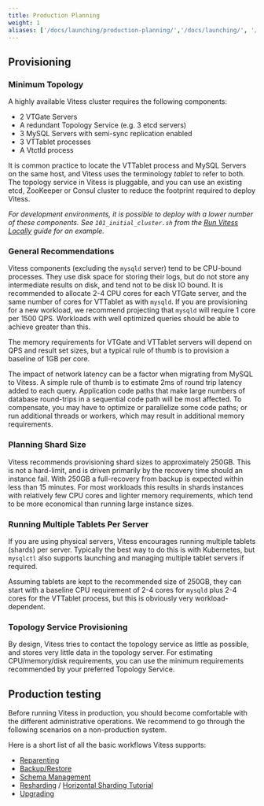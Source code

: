 ```yaml
---
title: Production Planning
weight: 1
aliases: ['/docs/launching/production-planning/','/docs/launching/', '/docs/user-guides/production-planning']
---
```


## Provisioning

### Minimum Topology

A highly available Vitess cluster requires the following components:

* 2 VTGate Servers
* A redundant Topology Service (e.g. 3 etcd servers)
* 3 MySQL Servers with semi-sync replication enabled
* 3 VTTablet processes
* A Vtctld process

It is common practice to locate the VTTablet process and MySQL Servers on the same host, and Vitess uses the terminology _tablet_ to refer to both. The topology service in Vitess is pluggable, and you can use an existing etcd, ZooKeeper or Consul cluster to reduce the footprint required to deploy Vitess.

_For development environments, it is possible to deploy with a lower number of these components. See `101_initial_cluster.sh` from the [Run Vitess Locally](../../../get-started/local) guide for an example._

### General Recommendations

Vitess components (excluding the `mysqld` server) tend to be CPU-bound processes. They use disk space for storing their logs, but do not store any intermediate results on disk, and tend not to be disk IO bound. It is recommended to allocate 2-4 CPU cores for each VTGate server, and the same number of cores for VTTablet as with `mysqld`. If you are provisioning for a new workload, we recommend projecting that `mysqld` will require 1 core per 1500 QPS. Workloads with well optimized queries should be able to achieve greater than this.

The memory requirements for VTGate and VTTablet servers will depend on QPS and result set sizes, but a typical rule of thumb is to provision a baseline of 1GB per core.

The impact of network latency can be a factor when migrating from MySQL to Vitess. A simple rule of thumb is to estimate 2ms of round trip latency added to each query. Application code paths that make large numbers of database round-trips in a sequential code path will be most affected.  To compensate, you may have to optimize or parallelize some code paths; or run additional threads or workers, which may result in additional memory requirements.

### Planning Shard Size

Vitess recommends provisioning shard sizes to approximately 250GB. This is not a hard-limit, and is driven primarily by the recovery time should an instance fail. With 250GB a full-recovery from backup is expected within less than 15 minutes. For most workloads this results in shards instances with relatively few CPU cores and lighter memory requirements, which tend to be more economical than running large instance sizes.

### Running Multiple Tablets Per Server

If you are using physical servers, Vitess encourages running multiple tablets (shards) per server. Typically the best way to do this is with Kubernetes, but `mysqlctl` also supports launching and managing multiple tablet servers if required.

Assuming tablets are kept to the recommended size of 250GB, they can start with a baseline CPU requirement of 2-4 cores for `mysqld` plus 2-4 cores for the VTTablet process, but this is obviously very workload-dependent.

### Topology Service Provisioning

By design, Vitess tries to contact the topology service as little as possible, and stores very little data in the topology server. For estimating CPU/memory/disk requirements, you can use the minimum requirements recommended by your preferred Topology Service.

## Production testing

Before running Vitess in production, you should become comfortable with the different administrative operations. We recommend to go through the following scenarios on a non-production system.

Here is a short list of all the basic workflows Vitess supports:

* [Reparenting](../../configuration-advanced/reparenting)
* [Backup/Restore](../../operating-vitess/backup-and-restore)
* [Schema Management](../../../schema-management)
* [Resharding](../../../reference/sharding#resharding) / [Horizontal Sharding Tutorial](../../historical/horizontal-sharding)
* [Upgrading](../../operating-vitess/upgrading-vitess)
